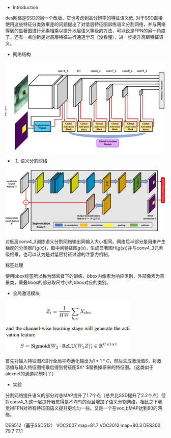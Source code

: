 * Introduction

des网络是SSD的另一个改版，它也考虑到高分辨率的特征语义低, 对于SSD直接使用这些特征分类效果差的问题提出了对低层特征图训练语义分割网络，并与网络得到的显著图进行元素相乘以提升地层语义等级的方法，可以说是FPN的另一角度了。还有一点创新是对高层特征进行通道学习（没看懂），进一步提升高层特征语义。

* 网络结构

![](/images/des1.PNG)

* 1. 语义分割网络

![](/images/des2.PNG)

对低层conv4_3训练语义分割网络输出同输入大小相同。网络后半部分是用来产生梯度的分类器$F(g(x))$，取中间特征图$g(x)$，生成显著图$H(g(x))$并与conv4_3元素级相乘，也可以认为是对低层特征过滤的注意力机制。

标签处理

使用bbox标签所以称为弱监督下的训练，bbox内像素为响应类别，外部像素为背景类，重叠bbox的部分取尺寸小的bbox对应的类别。

* 全局激活模块

![](/images/des3.PNG)

首先对输入特征图$X$进行全局平均池化输出为$1 *1 *C$，然后生成激活值$S$，将激活值与输入特征图相乘后得到特征图$X^`$替换掉原来的特征图。（这类似于alexnet的通道抑制吗？）

* 实验

分割网络提升语义的部分对总MAP提升了1.7个点（总共比SSD提升了2.2个点）但对conv4_3,这一层提升我觉得是不均匀的而且增加了语义分割网络，相比之下我觉得FPN对所有特征图语义提升更均匀一些。又是一个在voc上MAP达到80的网络。

DES512（基于SSD512）
 VOC2007  map=81.7
 VOC2012 map=80.3
DES300
79.7  77.1
